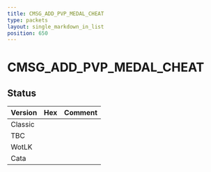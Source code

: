 ```yaml
---
title: CMSG_ADD_PVP_MEDAL_CHEAT
type: packets
layout: single_markdown_in_list
position: 650
---
```


# CMSG_ADD_PVP_MEDAL_CHEAT

## Status

Version | Hex | Comment
---------- | ---------- | ---------- 
Classic |  |  
TBC |  |  
WotLK |  |  
Cata |  |  
